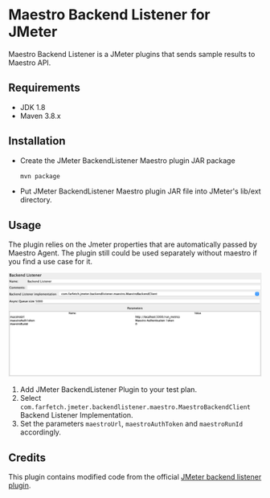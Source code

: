 # Maestro Backend Listener for JMeter

Maestro Backend Listener is a JMeter plugins that sends sample results to Maestro API.

## Requirements

  - JDK 1.8
  - Maven 3.8.x

## Installation

  - Create the JMeter BackendListener Maestro plugin JAR package

    ```bash
    mvn package
    ```

  - Put JMeter BackendListener Maestro plugin JAR file into JMeter's lib/ext directory.

## Usage
The plugin relies on the Jmeter properties that are automatically passed by Maestro Agent. The plugin still could be used separately without maestro if you find a use case for it.

![JMeter backendlistener maestro window](./docs/img/jmeter_backend_listener.png)

 1. Add JMeter BackendListener Plugin to your test plan.
 2. Select `com.farfetch.jmeter.backendlistener.maestro.MaestroBackendClient` Backend Listener Implementation.
 3. Set the parameters `maestroUrl`, `maestroAuthToken` and `maestroRunId` accordingly.

## Credits

This plugin contains modified code from the official [JMeter backend listener plugin](
https://github.com/apache/jmeter/blob/master/src/components/src/main/java/org/apache/jmeter/visualizers/backend/influxdb/).
